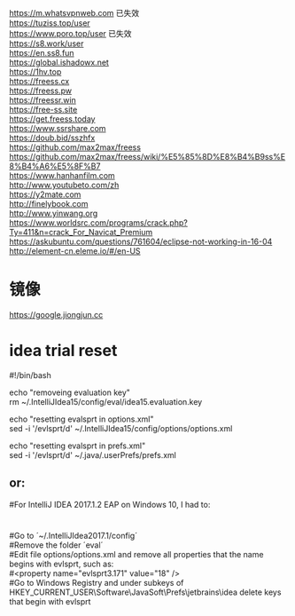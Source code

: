 https://m.whatsvpnweb.com 已失效 \
https://tuziss.top/user \
https://www.poro.top/user 已失效 \
https://s8.work/user \
https://en.ss8.fun \
https://global.ishadowx.net \
https://1hv.top \
https://freess.cx \
https://freess.pw \
https://freessr.win \
https://free-ss.site \
https://get.freess.today \
https://www.ssrshare.com \
https://doub.bid/sszhfx \
https://github.com/max2max/freess \
https://github.com/max2max/freess/wiki/%E5%85%8D%E8%B4%B9ss%E8%B4%A6%E5%8F%B7 \
https://www.hanhanfilm.com \
http://www.youtubeto.com/zh \
https://y2mate.com \
http://finelybook.com \
http://www.yinwang.org \
https://www.worldsrc.com/programs/crack.php?Ty=411&n=crack_For_Navicat_Premium \
https://askubuntu.com/questions/761604/eclipse-not-working-in-16-04 \
http://element-cn.eleme.io/#/en-US

# 镜像
https://google.jiongjun.cc

# idea trial reset
#!/bin/bash

echo "removeing evaluation key" \
rm ~/.IntelliJIdea15/config/eval/idea15.evaluation.key

echo "resetting evalsprt in options.xml" \
sed -i '/evlsprt/d' ~/.IntelliJIdea15/config/options/options.xml

echo "resetting evalsprt in prefs.xml" \
sed -i '/evlsprt/d' ~/.java/.userPrefs/prefs.xml


## or:
#For IntelliJ IDEA 2017.1.2 EAP on Windows 10, I had to:
#
#Go to ´~/.IntelliJIdea2017.1/config´ \
#Remove the folder ´eval´ \
#Edit file options/options.xml and remove all properties that the name begins with evlsprt, such as: \
#\<property name="evlsprt3.171" value="18" \/\> \
#Go to Windows Registry and under subkeys of HKEY_CURRENT_USER\Software\JavaSoft\Prefs\jetbrains\idea delete keys that begin with evlsprt
